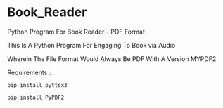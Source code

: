 # Book_Reader
Python Program For Book Reader - PDF Format

This Is A Python Program For Engaging To Book via Audio

Wherein The File Format Would Always Be PDF With A Version MYPDF2

Requirements : 

    pip install pyttsx3
    
    pip install PyPDF2
